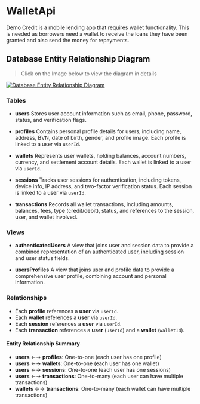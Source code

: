 # WalletApi

Demo Credit is a mobile lending app that requires wallet functionality. This is needed as borrowers need a wallet to receive the loans they have been granted and also send the money for repayments.

## Database Entity Relationship Diagram

> Click on the Image below to view the diagram in details

[![Database Entity Relationship Diagram](https://mermaid.ink/img/pako:eNrdWW1v4jgQ_itWPi06iqAFtss3Clld7wqtKO1JJ6TKJAYsEptznHbZqv_9xg6EvMfVbk-r6xdS-3nGk_G8eJxXy-EusQbW2dnZgkkqPTJAY-Jz9Bf2PCLRGEu8xAFBc7z0SLBgDmcruh4sGII_uSE-EFwsttGAepqAxAGSIiQJ0CMWVEs4MNWfRxkZcY-LAXrZUAlwrQURY4rXAvsR8iEgInjSy6PXE3n0-3D26aLfQNRFu20ThVu0sKa3czR9uLlBDw_X44V1Qj8OZ5pw3us1EPEx9dKEQmy7gXYbzkg51J4-TFAgsQyD5Opq-NPSw87Wo4EkbhO5BIypHoIw2BHmqsdnIuiKqqeQHZ8bBYqgHQ6CFy7cOn3Vu0nqk-9K52Ls1e3tjT2cIhpcndSrxdrKYI8HFWvRf-4dY-zd4dVmJCByRv4JqTBgzV_4V-xILmym3KKMMB7O7fn1xEYeDuQNX1OmgGWgcOdiMMZQ1klzBDEDHjY9AiZAbwsWPdyTIKCc_bB3x-gQYuXaRascY2Z_tWf2dGQnw6lF3SJ3U0KGa8Jktb8h7Dig_5xvCauzRAJqf9vBHgdDaeLNLnmmDrmu3WBiKLQLMulu6LoADszdrMadjwYRZAVyN1UWKYLWWURrDpsrj-qMIMFWeXIKmJJeyzi-aTXcOAKqYuqtMAY6Z2edVMofAPUW8pnkCH4UOeLdCb6iUE9-rdihPl4X7U3Kq1dUBHKKfWISAip3mWJ96roeOaJLkPCqa1WBhIlEVdsqhCF8CqUir-10Gmj5zExWAthTVJgrrNeOcFFVzuP-uL-dKsCESAyOhyvcE7l8-dMSvYGbZ9zV2M2jY9iv5eXRhkFO5yGr8s3IBdonaOgvwe1KT1Nje3Q9Gd6A1zydw0ZjDzOHGGE9SthVJT4yQAM5oRCEOfv65C8wCyAnQm66o-yeVGbnLmTnFL7AOU-iQRics32osMPIMOXS08GY5ZVEemz3PCHagfIIS7OuMNuWFJuqk6-ywjNpoqXHna0631IWDTU-PMzS4WIcZYnN_oBQe2-YxRJe9NtUyEi9bqEUvZ-6woIYw8jDvvIVI-iKmAWo4_GAsvXVO2KaQ59USzEMa-2tzgYzRrx8owZe_qTDd0VE82D0Ylc9hca4uC5WhYXD_d2hC1xBnVO_qhWEd2zkRMj9juQFQG9EpWomlzStoC58fqLqlR47fWjQP7zupUKyILY6v1UE5gSz_XG1Um46zgvYEX8Yyg1sFnWUmtF6j5S8JIO7rN9In0tbx5maS4WFlQxrPWbSh2QWi6dMWvdUHknOmfXyaXpq1qS9T9MTc-_r99NiClHGVwFZY-YwtXcESW3i8eorojRJj5VkEK1csivL6Bv3soUl4ZTM8y_qlmeipHLRoMkNUpJ1HK67McgoFU9VlcjM_ruZol4Wxbq8Z_rHfIWvlWByQFCY-AhfkkISzVD6tN_C-WjOtEcZAgyWNCwZIAz-nIyUa0wzC8VTdS1lhheNV7XKGYIe_t_lvYI0lZbwgTkqc4uQsfdxxuxSIUM-zf1QdozzwS4Sr1NC1i_c2kuKDEMP_9cp8Z2pLZFXjDNSOS9zyZCnWk1rLahrDVbYC0jT8okAx4f_LZ3OFpaH9zyEXK2oLl4LYDWjGf0V5zghtkraG4jbYfY35741UN97mpbg4XoTi4_Oh4evOTFEZ4SRajGsQefiS7-jpViDV-sbDPQvW70vvW73_LL9-aLXb_ea1t4a9C9alxdfzju9Xqfb7V_2-m9N67tet926_AwYdTLmYhJ9zNLftN7-Bas296Y?type=png)](https://mermaid.live/edit#pako:eNrdWW1v4jgQ_itWPi06iqAFtss3Clld7wqtKO1JJ6TKJAYsEptznHbZqv_9xg6EvMfVbk-r6xdS-3nGk_G8eJxXy-EusQbW2dnZgkkqPTJAY-Jz9Bf2PCLRGEu8xAFBc7z0SLBgDmcruh4sGII_uSE-EFwsttGAepqAxAGSIiQJ0CMWVEs4MNWfRxkZcY-LAXrZUAlwrQURY4rXAvsR8iEgInjSy6PXE3n0-3D26aLfQNRFu20ThVu0sKa3czR9uLlBDw_X44V1Qj8OZ5pw3us1EPEx9dKEQmy7gXYbzkg51J4-TFAgsQyD5Opq-NPSw87Wo4EkbhO5BIypHoIw2BHmqsdnIuiKqqeQHZ8bBYqgHQ6CFy7cOn3Vu0nqk-9K52Ls1e3tjT2cIhpcndSrxdrKYI8HFWvRf-4dY-zd4dVmJCByRv4JqTBgzV_4V-xILmym3KKMMB7O7fn1xEYeDuQNX1OmgGWgcOdiMMZQ1klzBDEDHjY9AiZAbwsWPdyTIKCc_bB3x-gQYuXaRascY2Z_tWf2dGQnw6lF3SJ3U0KGa8Jktb8h7Dig_5xvCauzRAJqf9vBHgdDaeLNLnmmDrmu3WBiKLQLMulu6LoADszdrMadjwYRZAVyN1UWKYLWWURrDpsrj-qMIMFWeXIKmJJeyzi-aTXcOAKqYuqtMAY6Z2edVMofAPUW8pnkCH4UOeLdCb6iUE9-rdihPl4X7U3Kq1dUBHKKfWISAip3mWJ96roeOaJLkPCqa1WBhIlEVdsqhCF8CqUir-10Gmj5zExWAthTVJgrrNeOcFFVzuP-uL-dKsCESAyOhyvcE7l8-dMSvYGbZ9zV2M2jY9iv5eXRhkFO5yGr8s3IBdonaOgvwe1KT1Nje3Q9Gd6A1zydw0ZjDzOHGGE9SthVJT4yQAM5oRCEOfv65C8wCyAnQm66o-yeVGbnLmTnFL7AOU-iQRics32osMPIMOXS08GY5ZVEemz3PCHagfIIS7OuMNuWFJuqk6-ywjNpoqXHna0631IWDTU-PMzS4WIcZYnN_oBQe2-YxRJe9NtUyEi9bqEUvZ-6woIYw8jDvvIVI-iKmAWo4_GAsvXVO2KaQ59USzEMa-2tzgYzRrx8owZe_qTDd0VE82D0Ylc9hca4uC5WhYXD_d2hC1xBnVO_qhWEd2zkRMj9juQFQG9EpWomlzStoC58fqLqlR47fWjQP7zupUKyILY6v1UE5gSz_XG1Um46zgvYEX8Yyg1sFnWUmtF6j5S8JIO7rN9In0tbx5maS4WFlQxrPWbSh2QWi6dMWvdUHknOmfXyaXpq1qS9T9MTc-_r99NiClHGVwFZY-YwtXcESW3i8eorojRJj5VkEK1csivL6Bv3soUl4ZTM8y_qlmeipHLRoMkNUpJ1HK67McgoFU9VlcjM_ruZol4Wxbq8Z_rHfIWvlWByQFCY-AhfkkISzVD6tN_C-WjOtEcZAgyWNCwZIAz-nIyUa0wzC8VTdS1lhheNV7XKGYIe_t_lvYI0lZbwgTkqc4uQsfdxxuxSIUM-zf1QdozzwS4Sr1NC1i_c2kuKDEMP_9cp8Z2pLZFXjDNSOS9zyZCnWk1rLahrDVbYC0jT8okAx4f_LZ3OFpaH9zyEXK2oLl4LYDWjGf0V5zghtkraG4jbYfY35741UN97mpbg4XoTi4_Oh4evOTFEZ4SRajGsQefiS7-jpViDV-sbDPQvW70vvW73_LL9-aLXb_ea1t4a9C9alxdfzju9Xqfb7V_2-m9N67tet926_AwYdTLmYhJ9zNLftN7-Bas296Y)

### Tables

- **users**
  Stores user account information such as email, phone, password, status, and verification flags.

- **profiles**
  Contains personal profile details for users, including name, address, BVN, date of birth, gender, and profile image. Each profile is linked to a user via `userId`.

- **wallets**
  Represents user wallets, holding balances, account numbers, currency, and settlement account details. Each wallet is linked to a user via `userId`.

- **sessions**
  Tracks user sessions for authentication, including tokens, device info, IP address, and two-factor verification status. Each session is linked to a user via `userId`.

- **transactions**
  Records all wallet transactions, including amounts, balances, fees, type (credit/debit), status, and references to the session, user, and wallet involved.

### Views

- **authenticatedUsers**
  A view that joins user and session data to provide a combined representation of an authenticated user, including session and user status fields.

- **usersProfiles**
  A view that joins user and profile data to provide a comprehensive user profile, combining account and personal information.

### Relationships

- Each **profile** references a **user** via `userId`.
- Each **wallet** references a **user** via `userId`.
- Each **session** references a **user** via `userId`.
- Each **transaction** references a **user** (`userId`) and a **wallet** (`walletId`).

#### Entity Relationship Summary

- **users** ←→ **profiles**: One-to-one (each user has one profile)
- **users** ←→ **wallets**: One-to-one (each user has one wallet)
- **users** ←→ **sessions**: One-to-one (each user has one sessions)
- **users** ←→ **transactions**: One-to-many (each user can have multiple transactions)
- **wallets** ←→ **transactions**: One-to-many (each wallet can have multiple transactions)
